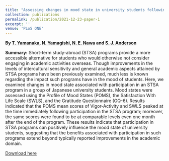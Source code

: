 ```yaml
---
title: "Assessing changes in mood state in university students following short-term study abroad"
collection: publications
permalink: /publication/2021-12-23-paper-1
excerpt: ''
venue: 'PLoS ONE'
---
```


<b>By <a href="https://research-db.ritsumei.ac.jp/rithp/k03/resid/S000564;jsessionid=4F0366634351D8E3CE5E9EDE935B1CBD?lang=en">T. Yamanaka</a>, <a href="http://www.ritsumei.ac.jp/~yamagisi/index-e.html">N. Yamagishi</a>, <a href="https://eijinawa.github.io">N. E. Nawa</a> and <a href ="https://research.aston.ac.uk/en/persons/stephen-anderson">S. J. Anderson</a></b>

<b>Summary:</b> Short-term study-abroad (STSA) programs provide a more
accessible alternative for students who would otherwise not consider
engaging in academic activities overseas. Though improvements in the
levels of intercultural sensitivity and general academic aspects
attained by STSA programs have been previously examined, much less is
known regarding the impact such programs have in the mood of
students. Here, we examined changes in mood state associated with
participation in an STSA program in a group of Japanese university
students. Mood states were assessed using the Profile of Mood States
(POMS), the Satisfaction With Life Scale (SWLS), and the Gratitude
Questionnaire (GQ-6). Results indicated that the POMS mean scores of
Vigor-Activity and SWLS peaked at the time immediately following
participation in the STSA program; moreover, the same scores were
found to be at comparable levels even one month after the end of the
program. These results indicate that participation in STSA programs
can positively influence the mood state of university students,
suggesting that the benefits associated with participation in such
programs extend beyond typically reported improvements in the academic
domain.

[Download here](https://journals.plos.org/plosone/article?id=10.1371/journal.pone.0261762)

